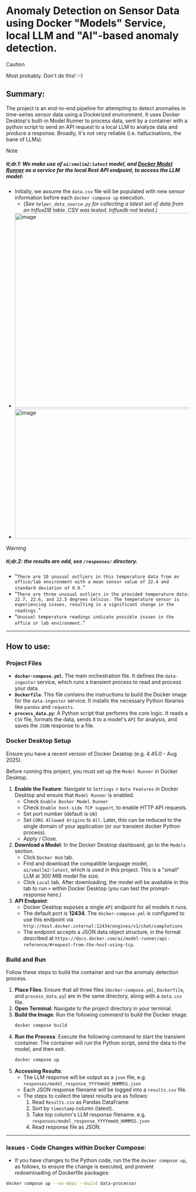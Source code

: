 # Anomaly Detection on Sensor Data using Docker "Models" Service, local LLM and "AI"-based anomaly detection.

> [!caution]
> Most probably. Don't do this! :-)

## Summary:
The project is an end-to-end pipeline for attempting to detect anomalies in time-series sensor data using a Dockerized environment. It uses Docker Desktop's built-in Model Runner to process data, sent by a container with a python script to send an API request to a local LLM to analyze data and produce a response. Broadly, it's not very reliable (i.e. hallucinations, the bane of LLMs).

> [!note]
> ##### tl;dr.1: We make use of `ai/smollm2:latest` model, and [Docker Model Runner](https://docs.docker.com/ai/model-runner/api-reference/#request-from-the-host-using-tcp) as a service for the local Rest API endpoint, to access the LLM model:
> - Initially, we assume the `data.csv` file will be populated with new sensor information before each `docker compose up` execution.
>     - (*See `helper_data_source.py` for collecting a latest set of data from an InfluxDB table. CSV was tested. Influxdb not tested.)*
> - <img width="730" height="532" alt="image" src="https://github.com/user-attachments/assets/461479c2-e76d-46e1-bec0-8ade3251c1a3" />
> - <img width="629" height="355" alt="image" src="https://github.com/user-attachments/assets/81f93047-8df7-44e5-968c-38501cd8a66a" />


> [!warning]
> ##### tl;dr.2: the results are odd, see `/responses/` directory.
> - "`There are 10 unusual outliers in this temperature data from an office/lab environment with a mean sensor value of 22.4 and standard deviation of 0.9.`"
> - "`There are three unusual outliers in the provided temperature data: 22.7, 22.6, and 22.5 degrees Celsius. The temperature sensor is experiencing issues, resulting in a significant change in the readings.`"
> - "`Unusual temperature readings indicate possible issues in the office or lab environment.`"

---

## How to use:

### Project Files

- **`docker-compose.yml`**: The main orchestration file. It defines the `data-ingestor` service, which runs a transient process to read and process your data.
- **`Dockerfile`**: This file contains the instructions to build the Docker image for the `data-ingestor` service. It installs the necessary Python libraries like `pandas` and `requests`.
- **`process_data.py`**: A Python script that performs the core logic. It reads a `CSV` file, formats the data, sends it to a model's `API` for analysis, and saves the `JSON` response to a file.

### Docker Desktop Setup

Ensure you have a recent version of Docker Desktop (e.g. 4.45.0 - Aug 2025).

Before running this project, you must set up the `Model Runner` in Docker Desktop.

1.  **Enable the Feature**: Navigate to `Settings` > `Beta Features` in Docker Desktop and ensure that `Model Runner` is enabled.
    - Check `Enable Docker Model Runner`
    - Check `Enable host-side TCP support`, to enable HTTP API requests.
    - Set port number (default is ok)
    - Set `CORS Allowed Origins` to `All`. Later, this can be reduced to the single domain of your application (or our transient docker Python process).
    - Apply / Close.
2.  **Download a Model**: In the Docker Desktop dashboard, go to the `Models` section. 
    - Click `Docker Hub` tab.
    - Find and download the compatible language model, `ai/smollm2:latest`, which is used in this project. This is a "small" LLM at 300 MIB model file size.
    - Click `Local` tab. After downloading, the model will be available in this tab to run `>` within Docker Desktop (you can test the prompt-response here.)
3.  **API Endpoint**: 
    - Docker Desktop exposes a single `API` endpoint for all models it runs. 
    - The default port is **12434**. The `docker-compose.yml` is configured to use this endpoint via `http://host.docker.internal:12434/engines/v1/chat/completions`
    - The endpoint accepts a JSON data object structure, in the format described at `https://docs.docker.com/ai/model-runner/api-reference/#request-from-the-host-using-tcp`.

### Build and Run

Follow these steps to build the container and run the anomaly detection process.

1.  **Place Files**: Ensure that all three files (`docker-compose.yml`, `Dockerfile`, and `process_data.py`) are in the same directory, along with a `data.csv` file.
2.  **Open Terminal**: Navigate to the project directory in your terminal.
3.  **Build the Image**: Run the following command to build the Docker image.
    ```bash
    docker compose build
    ```
4.  **Run the Process**: Execute the following command to start the transient container. The container will run the Python script, send the data to the model, and then exit.
    ```bash
    docker compose up
    ```
5.  **Accessing Results**: 
    - The LLM response will be output as a `json` file, e.g. `responses/model_response_YYYYmmdd_HHMMSS.json`
    - Each JSON response filename will be logged into a `results.csv` file.
    - The steps to collect the latest results are as follows:
        1. Read `Results.csv` as Pandas DataFrame.
        2. Sort by `timestamp` column (latest).
        3. Take top column's LLM response filename. e.g. `responses/model_response_YYYYmmdd_HHMMSS.json`
        4. Read response file as JSON.

---

### Issues - Code Changes within Docker Compose:
- If you have changes to the Python code, run the the `docker compose up`, as follows, to ensure the change is executed, and prevent redownloading of Dockerfile packages:
```bash
docker compose up --no-deps --build data-processor
```





